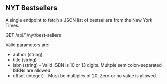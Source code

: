 ## NYT Bestsellers

A single endpoint to fetch a JSON list of bestsellers from the New York Times.

GET /api/1/nyt/best-sellers

Valid parameters are:

- author (string)
- title (string)
- isbn (string) - Valid ISBN is 10 or 13 digits. Multple semicolon-separated ISBNs are allowed.
- offset (integer) - Must be multiples of 20. Zero or no value is allowed.
